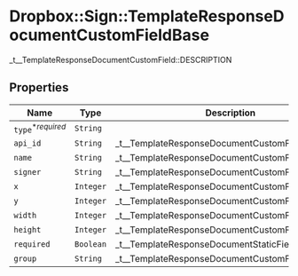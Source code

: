 # Dropbox::Sign::TemplateResponseDocumentCustomFieldBase

_t__TemplateResponseDocumentCustomField::DESCRIPTION

## Properties

| Name | Type | Description | Notes |
| ---- | ---- | ----------- | ----- |
| `type`<sup>*_required_</sup> | ```String``` |    |  |
| `api_id` | ```String``` |  _t__TemplateResponseDocumentCustomField::API_ID  |  |
| `name` | ```String``` |  _t__TemplateResponseDocumentCustomField::NAME  |  |
| `signer` | ```String``` |  _t__TemplateResponseDocumentCustomField::SIGNER  |  |
| `x` | ```Integer``` |  _t__TemplateResponseDocumentCustomField::X  |  |
| `y` | ```Integer``` |  _t__TemplateResponseDocumentCustomField::Y  |  |
| `width` | ```Integer``` |  _t__TemplateResponseDocumentCustomField::WIDTH  |  |
| `height` | ```Integer``` |  _t__TemplateResponseDocumentCustomField::HEIGHT  |  |
| `required` | ```Boolean``` |  _t__TemplateResponseDocumentStaticField::REQUIRED  |  |
| `group` | ```String``` |  _t__TemplateResponseDocumentCustomField::GROUP  |  |

